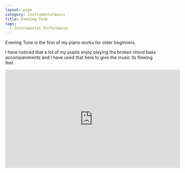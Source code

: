 ```yaml
---
layout: page
category: instrumentalmusic
title: Evening Tune
tags:
  - Instrumental Performance
---
```


Evening Tune is the first of my piano works for older beginners. 

I have noticed that a lot of my pupils enjoy playing the broken chord bass accompaniments and I have used that here to give the music its flowing feel.

<iframe width="560" height="315" src="https://www.youtube.com/embed/CXP5ltG2OJ4" frameborder="0" allowfullscreen></iframe>